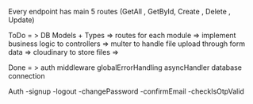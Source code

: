 Every endpoint has main 5 routes (GetAll , GetById, Create , Delete , Update)





ToDo = > DB Models + Types
=> routes for each module 
=> implement business logic to controllers
=> multer to handle file upload through form data
=> cloudinary to store files
=> 







Done = >
auth middleware
globalErrorHandling
asyncHandler
database connection

Auth 
-signup
-logout
-changePassword
-confirmEmail
-checkIsOtpValid
